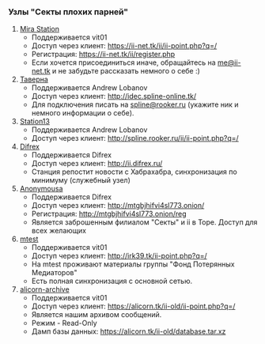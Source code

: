 ### Узлы "Секты плохих парней"

1. [Mira Station](https://ii-net.tk/ii/ii-web.php)
   * Поддерживается vit01
   * Доступ через клиент: <https://ii-net.tk/ii/ii-point.php?q=/>
   * Регистрация: <https://ii-net.tk/ii/register.php>
   * Если хочется присоединиться иначе, обращайтесь на <me@ii-net.tk> и не забудьте рассказать немного о себе :)
2. [Таверна](http://idec.spline-online.tk/)
   * Поддерживается Andrew Lobanov
   * Доступ через клиент: <http://idec.spline-online.tk/>
   * Для подключения писать на <spline@rooker.ru> (укажите ник и немного информации о себе).
3. [Station13](http://spline.rooker.ru/ii/)
   * Поддерживается Andrew Lobanov
   * Доступ через клиент: <http://spline.rooker.ru/ii/ii-point.php?q=/>
4. [Difrex](http://ii.difrex.ru)
   * Поддерживается Difrex
   * Доступ через клиент: <http://ii.difrex.ru/>
   * Станция репостит новости с Хабрахабра, синхронизация по минимуму (служебный узел)
5. [Anonymousa](http://mtgbjhifvi4sl773.onion/)
   * Поддерживается Difrex
   * Доступ через клиент: <http://mtgbjhifvi4sl773.onion/>
   * Регистрация: <http://mtgbjhifvi4sl773.onion/reg>
   * Является заброшенным филиалом "Секты" и ii в Торе. Доступ для всех желающих
6. [mtest](http://irk39.tk)
   * Поддерживается vit01
   * Доступ через клиент: <http://irk39.tk/ii-point.php?q=/>
   * На mtest проживают материалы группы "Фонд Потерянных Медиаторов"
   * Есть полная синхронизация с основной сетью.
7. [alicorn-archive](http://alicorn.tk/ii-old)
   * Поддерживается vit01
   * Доступ через клиент: <https://alicorn.tk/ii-old/ii-point.php?q=/>
   * Является нашим архивом сообщений.
   * Режим - Read-Only
   * Дамп базы данных: <https://alicorn.tk/ii-old/database.tar.xz>